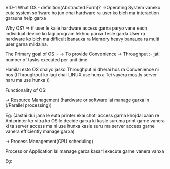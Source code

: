 VID-1
What  OS - definition(Abstracted Form)?
=>Operating System vaneko euta system software ho jun chai
 hardware ra user ko bich ma interaction garauna help garxa

Why OS?
=> if user le kaile hardware access garna paryo vane
each individual device ko lagi program lekhnu parxa 
Tesle garda User ra hardware ko bich ma difficult banauxa
ra Memory heavy banauxa ra multi user garna mildaina.

The Primary goal of OS :-
-> To provide Convenience
-> Throughput :- jati number of tasks executed per unit time 

Hamilai esto OS chaiyo jasko Throughput ni dherai hos ra Convenience ni hos
((Throughput ko lagi chai LINUX use hunxa Tei vayera mostly server haru ma use hunxa ))

Functionality of OS:

-> Resource Management
(hardware or software lai manage garxa in (/Parallel processing\))

Eg: (Jastai dui jana le euta printer ekai choti access garna khojdai xaan re 
Ani printer ko vitra ko OS le decide garxa ki kasle suruma print garne vanera ki ta 
server access ma ni use hunxa kasle suru ma server access garne vanera efficiently manage garxa)

-> Process Management(CPU scheduling)

Process or Application lai manage garxa kasari execute garne vanera vanxa

Eg: 



